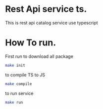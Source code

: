 # Rest Api service ts.
This is rest api catalog service use typescript

# How To run.

First run to download all package
```bash
make init
```
to compile TS to JS
```bash
make compile
```

to run service
```bash
make run
```
